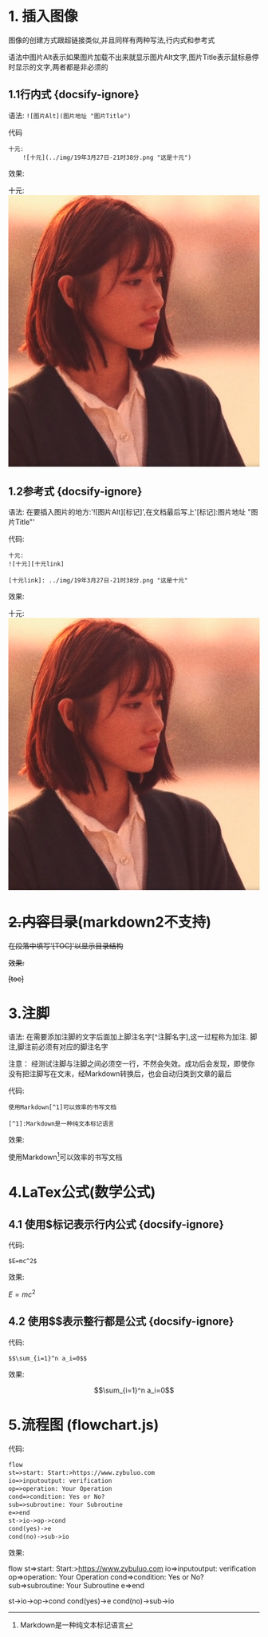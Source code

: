 # 1. 插入图像
图像的创建方式跟超链接类似,并且同样有两种写法,行内式和参考式

语法中图片Alt表示如果图片加载不出来就显示图片Alt文字,图片Title表示鼠标悬停时显示的文字,两者都是非必须的

## 1.1行内式 {docsify-ignore}

语法: `![图片Alt](图片地址 "图片Title")`

代码

    十元:
        ![十元](../img/19年3月27日-21时38分.png "这是十元")

效果:

十元:
![十元](../img/19年3月27日-21时38分.png)

## 1.2参考式 {docsify-ignore}

语法:
在要插入图片的地方:'![图片Alt][标记]',在文档最后写上'[标记]:图片地址 "图片Title"'

代码:

    十元:
    ![十元][十元link]

    [十元link]: ../img/19年3月27日-21时38分.png "这是十元"

效果:

十元:
![十元][十元link]

[十元link]: ../img/19年3月27日-21时38分.png "这是十元"

# ~~2.内容目录~~(markdown2不支持)

~~在段落中填写'[TOC]'以显示目录结构~~

~~效果:~~

~~[toc]~~

# 3.注脚

语法:
在需要添加注脚的文字后面加上脚注名字[^注脚名字],这一过程称为加注.
脚注,脚注前必须有对应的脚注名字

注意：
经测试注脚与注脚之间必须空一行，不然会失效。成功后会发现，即使你没有把注脚写在文末，经Markdown转换后，也会自动归类到文章的最后

代码:

    使用Markdown[^1]可以效率的书写文档

    [^1]:Markdown是一种纯文本标记语言

效果:

使用Markdown[^1]可以效率的书写文档

[^1]:Markdown是一种纯文本标记语言

# 4.LaTex公式(数学公式)

## 4.1 使用$标记表示行内公式 {docsify-ignore}

代码:

    $E=mc^2$

效果:

$E=mc^2$

## 4.2 使用$$表示整行都是公式 {docsify-ignore}
代码:

    $$\sum_{i=1}^n a_i=0$$

效果:

$$\sum_{i=1}^n a_i=0$$

# 5.流程图 (flowchart.js)
代码:

    flow
    st=>start: Start:>https://www.zybuluo.com
    io=>inputoutput: verification
    op=>operation: Your Operation
    cond=>condition: Yes or No?
    sub=>subroutine: Your Subroutine
    e=>end
    st->io->op->cond
    cond(yes)->e
    cond(no)->sub->io

效果:

flow
st=>start: Start:>https://www.zybuluo.com
io=>inputoutput: verification
op=>operation: Your Operation
cond=>condition: Yes or No?
sub=>subroutine: Your Subroutine
e=>end

st->io->op->cond
cond(yes)->e
cond(no)->sub->io

